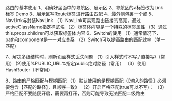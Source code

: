 路由的基本使用
1、明确好届面中的导航区、展示区
2、导航区的a标签改为Link标签
    <Link to='/xxx'>Demo</Link>
3、展示区写Route标签进行路由匹配
    <Route path='/***' component={Demo}></Route>
4、<APP>最外侧包裹一个<BrowserRouter>或<HashRouter>
5、NavLink与封装NavLink
    （1）NavLink可实现路由链接的高亮，通过activeClassName指定样式名
    （2）标签体内容是一个特殊的标签属性
    （3）通过this.props.children可以获取标签体内容
6、Switch的使用
    （1）通常情况下，path和component是一一对应关系
    （2）Switch可以提高路由的匹配效率（单一匹配）

7、解决多级结构时，刷新页面样式丢失问题
    <!-- <link rel="stylesheet" href="./css/bootstrap.css"> -->
    （1）引入样式时不写./ 直接写/（常用）
    <!-- <link rel="stylesheet" href="/css/bootstrap.css"> -->
    (2)使用%PUBLIC_URL%指定public绝对路径（常用）
    <!-- <link rel="stylesheet" href="%PUBLIC_URL%/css/bootstrap.css"> -->
    （3）使用HashRouter（不常用）

8、路由的严格匹配与模糊匹配
    （1）默认使用的是模糊匹配（【输入的路径】必须要包含【匹配的路径】，且顺序一致）
    （2）开启严格匹配(true可以不写)：<Route exact={true} path='/about' component={About} />
    （3）严格匹配不要随便开启，需要再打开，否则可能导致无法匹配二级路由